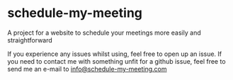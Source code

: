 # schedule-my-meeting
A project for a website to schedule your meetings more easily and straightforward

If you experience any issues whilst using, feel free to open up an issue.
If you need to contact me with something unfit for a github issue, feel free to send me an e-mail to info@schedule-my-meeting.com
